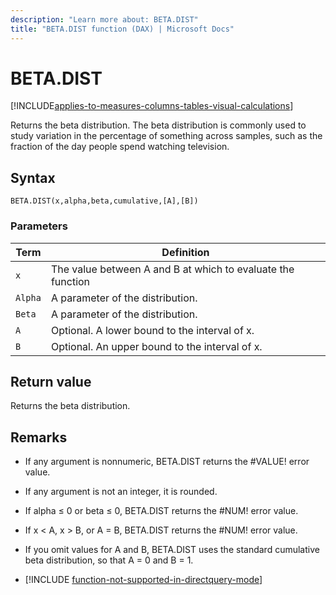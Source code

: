 ```yaml
---
description: "Learn more about: BETA.DIST"
title: "BETA.DIST function (DAX) | Microsoft Docs"
---
```

# BETA.DIST

[!INCLUDE[applies-to-measures-columns-tables-visual-calculations](includes/applies-to-measures-columns-tables-visual-calculations.md)]

Returns the beta distribution. The beta distribution is commonly used to study variation in the percentage of something across samples, such as the fraction of the day people spend watching television.  
  
## Syntax  
  
```dax
BETA.DIST(x,alpha,beta,cumulative,[A],[B])  
```
  
### Parameters  
  
|Term|Definition|  
|--------|--------------|  
|`x`|The value between A and B at which to evaluate the function|  
|`Alpha`|A parameter of the distribution.|  
|`Beta`|A parameter of the distribution.|  
|`A`|Optional. A lower bound to the interval of x.|  
|`B`|Optional. An upper bound to the interval of x.|  
  
## Return value

Returns the beta distribution.  
  
## Remarks

- If any argument is nonnumeric, BETA.DIST returns the #VALUE! error value.

- If any argument is not an integer, it is rounded. 
  
- If alpha ≤ 0 or beta ≤ 0, BETA.DIST returns the #NUM! error value.  
  
- If x &lt; A, x &gt; B, or A = B, BETA.DIST returns the #NUM! error value.  
  
- If you omit values for A and B, BETA.DIST uses the standard cumulative beta distribution, so that A = 0 and B = 1.  

- [!INCLUDE [function-not-supported-in-directquery-mode](includes/function-not-supported-in-directquery-mode.md)]
